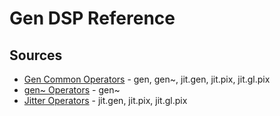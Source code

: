 # Gen DSP Reference

## Sources

- [Gen Common Operators](https://docs.cycling74.com/max8/vignettes/gen_common_operators) - gen, gen~, jit.gen, jit.pix, jit.gl.pix
- [gen\~ Operators](https://docs.cycling74.com/max8/vignettes/gen~_operators) - gen~
- [Jitter Operators](https://docs.cycling74.com/max8/vignettes/gen_jitter_operators) - jit.gen, jit.pix, jit.gl.pix
